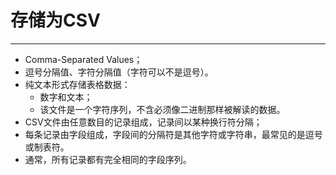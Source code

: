 # 存储为CSV
---
- Comma-Separated Values；
- 逗号分隔值、字符分隔值（字符可以不是逗号）。
- 纯文本形式存储表格数据：
    - 数字和文本；
    - 该文件是一个字符序列，不含必须像二进制那样被解读的数据。
- CSV文件由任意数目的记录组成，记录间以某种换行符分隔；
- 每条记录由字段组成，字段间的分隔符是其他字符或字符串，最常见的是逗号或制表符。
- 通常，所有记录都有完全相同的字段序列。